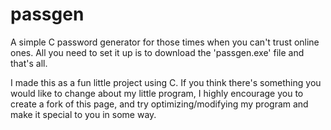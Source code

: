 # passgen
A simple C password generator for those times when you can't trust online ones.
All you need to set it up is to download the 'passgen.exe' file and that's all.

I made this as a fun little project using C. If you think there's something you
would like to change about my little program, I highly encourage you to create
a fork of this page, and try optimizing/modifying my program and make it special
to you in some way.
